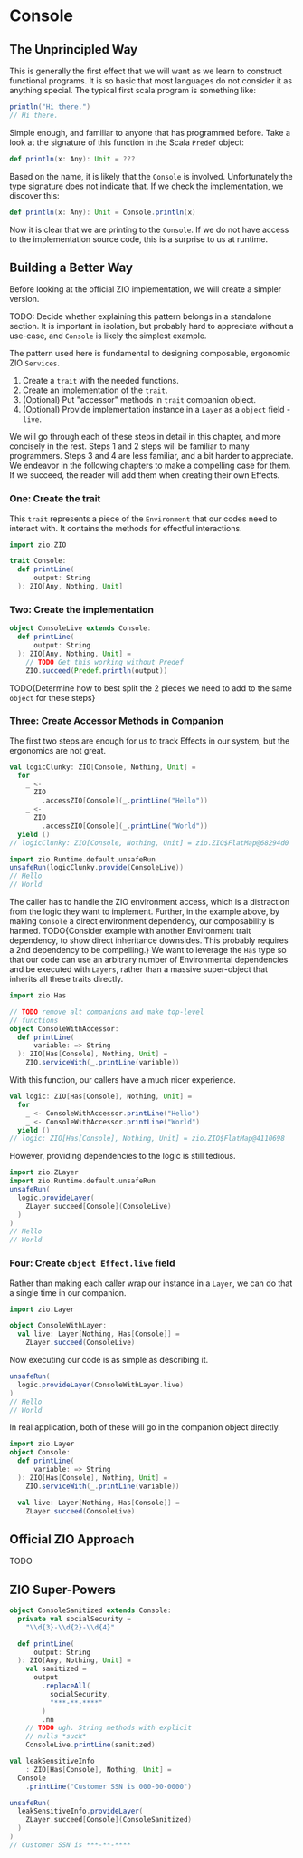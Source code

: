 # Console

## The Unprincipled Way

This is generally the first effect that we will want as we learn to construct functional programs.
It is so basic that most languages do not consider it as anything special.
The typical first scala program is something like:

```scala
println("Hi there.")
// Hi there.
```

Simple enough, and familiar to anyone that has programmed before.
Take a look at the signature of this function in the Scala `Predef` object:

```scala
def println(x: Any): Unit = ???
```

Based on the name, it is likely that the `Console` is involved.
Unfortunately the type signature does not indicate that.
If we check the implementation, we discover this:

```scala
def println(x: Any): Unit = Console.println(x)
```

Now it is clear that we are printing to the `Console`.
If we do not have access to the implementation source code, this is a surprise to us at runtime.

## Building a Better Way


Before looking at the official ZIO implementation, we will create a simpler version.

TODO: Decide whether explaining this pattern belongs in a standalone section.
      It is important in isolation, but probably hard to appreciate without a use-case, and `Console` is likely the simplest example.

The pattern used here is fundamental to designing composable, ergonomic ZIO `Services`.

1. Create a `trait` with the needed functions.
2. Create an implementation of the `trait`.
3. (Optional) Put "accessor" methods in `trait` companion object.
4. (Optional) Provide implementation instance in a `Layer` as a `object` field - `live`.

We will go through each of these steps in detail in this chapter, and more concisely in the rest.
Steps 1 and 2 steps will be familiar to many programmers.
Steps 3 and 4 are less familiar, and a bit harder to appreciate.
We endeavor in the following chapters to make a compelling case for them.
If we succeed, the reader will add them when creating their own Effects.


### One: Create the trait

This `trait` represents a piece of the `Environment` that our codes need to interact with.
It contains the methods for effectful interactions.


```scala
import zio.ZIO

trait Console:
  def printLine(
      output: String
  ): ZIO[Any, Nothing, Unit]
```

### Two: Create the implementation

```scala
object ConsoleLive extends Console:
  def printLine(
      output: String
  ): ZIO[Any, Nothing, Unit] =
    // TODO Get this working without Predef
    ZIO.succeed(Predef.println(output))
```

TODO{Determine how to best split the 2 pieces we need to add to the same `object` for these steps}

### Three: Create Accessor Methods in Companion
The first two steps are enough for us to track Effects in our system, but the ergonomics are not great.

```scala
val logicClunky: ZIO[Console, Nothing, Unit] =
  for
    _ <-
      ZIO
        .accessZIO[Console](_.printLine("Hello"))
    _ <-
      ZIO
        .accessZIO[Console](_.printLine("World"))
  yield ()
// logicClunky: ZIO[Console, Nothing, Unit] = zio.ZIO$FlatMap@68294d0

import zio.Runtime.default.unsafeRun
unsafeRun(logicClunky.provide(ConsoleLive))
// Hello
// World
```

The caller has to handle the ZIO environment access, which is a distraction from the logic they want to implement.
Further, in the example above, by making `Console` a direct environment dependency, our composability is harmed. 
TODO{Consider example with another Environment trait dependency, to show  direct inheritance downsides. This probably requires a 2nd dependency to be compelling.}
We want to leverage the `Has` type so that our code can use an arbitrary number of Environmental dependencies and be executed with `Layers`, rather than a massive super-object that inherits all these traits directly.

```scala
import zio.Has

// TODO remove alt companions and make top-level
// functions
object ConsoleWithAccessor:
  def printLine(
      variable: => String
  ): ZIO[Has[Console], Nothing, Unit] =
    ZIO.serviceWith(_.printLine(variable))
```

With this function, our callers have a much nicer experience.

```scala
val logic: ZIO[Has[Console], Nothing, Unit] =
  for
    _ <- ConsoleWithAccessor.printLine("Hello")
    _ <- ConsoleWithAccessor.printLine("World")
  yield ()
// logic: ZIO[Has[Console], Nothing, Unit] = zio.ZIO$FlatMap@4110698
```

However, providing dependencies to the logic is still tedious.

```scala
import zio.ZLayer
import zio.Runtime.default.unsafeRun
unsafeRun(
  logic.provideLayer(
    ZLayer.succeed[Console](ConsoleLive)
  )
)
// Hello
// World
```

### Four: Create `object Effect.live` field

Rather than making each caller wrap our instance in a `Layer`, we can do that a single time in our companion.

```scala
import zio.Layer

object ConsoleWithLayer:
  val live: Layer[Nothing, Has[Console]] =
    ZLayer.succeed(ConsoleLive)
```

Now executing our code is as simple as describing it.


```scala
unsafeRun(
  logic.provideLayer(ConsoleWithLayer.live)
)
// Hello
// World
```

In real application, both of these will go in the companion object directly.

```scala
import zio.Layer
object Console:
  def printLine(
      variable: => String
  ): ZIO[Has[Console], Nothing, Unit] =
    ZIO.serviceWith(_.printLine(variable))

  val live: Layer[Nothing, Has[Console]] =
    ZLayer.succeed(ConsoleLive)
```

## Official ZIO Approach

TODO

## ZIO Super-Powers

```scala
object ConsoleSanitized extends Console:
  private val socialSecurity =
    "\\d{3}-\\d{2}-\\d{4}"

  def printLine(
      output: String
  ): ZIO[Any, Nothing, Unit] =
    val sanitized =
      output
        .replaceAll(
          socialSecurity,
          "***-**-****"
        )
        .nn
    // TODO ugh. String methods with explicit
    // nulls *suck*
    ConsoleLive.printLine(sanitized)
```

```scala
val leakSensitiveInfo
    : ZIO[Has[Console], Nothing, Unit] =
  Console
    .printLine("Customer SSN is 000-00-0000")
```

```scala
unsafeRun(
  leakSensitiveInfo.provideLayer(
    ZLayer.succeed[Console](ConsoleSanitized)
  )
)
// Customer SSN is ***-**-****
```
